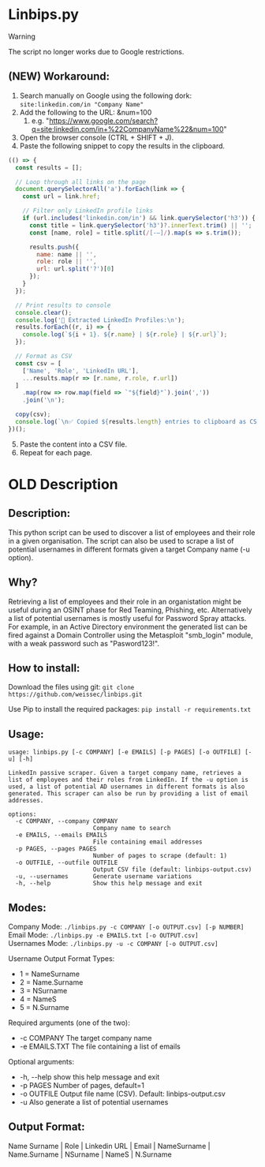 # Linbips.py
     
> [!WARNING]  
> The script no longer works due to Google restrictions.

## (NEW) Workaround:

1. Search manually on Google using the following dork: `site:linkedin.com/in "Company Name"` 
2. Add the following to the URL: &num=100  
     1. e.g. "https://www.google.com/search?q=site:linkedin.com/in+%22CompanyName%22&num=100" 
3. Open the browser console (CTRL + SHIFT + J). 
4. Paste the following snippet to copy the results in the clipboard. 

```javascript
(() => {
  const results = [];

  // Loop through all links on the page
  document.querySelectorAll('a').forEach(link => {
    const url = link.href;

    // Filter only LinkedIn profile links
    if (url.includes('linkedin.com/in') && link.querySelector('h3')) {
      const title = link.querySelector('h3')?.innerText.trim() || '';
      const [name, role] = title.split(/[-–]/).map(s => s.trim());

      results.push({
        name: name || '',
        role: role || '',
        url: url.split('?')[0]
      });
    }
  });

  // Print results to console
  console.clear();
  console.log('🔎 Extracted LinkedIn Profiles:\n');
  results.forEach((r, i) => {
    console.log(`${i + 1}. ${r.name} | ${r.role} | ${r.url}`);
  });

  // Format as CSV
  const csv = [
    ['Name', 'Role', 'LinkedIn URL'],
    ...results.map(r => [r.name, r.role, r.url])
  ]
    .map(row => row.map(field => `"${field}"`).join(','))
    .join('\n');

  copy(csv);
  console.log(`\n✅ Copied ${results.length} entries to clipboard as CSV.`);
})();

```

5. Paste the content into a CSV file.
6. Repeat for each page.

# OLD Description

## Description:
This python script can be used to discover a list of employees and their role in a given organisation.
The script can also be used to scrape a list of potential usernames in different formats given a target Company name (-u option).

Why?
------------------------
Retrieving a list of employees and their role in an organistation might be useful during an OSINT phase for Red Teaming, Phishing, etc.
Alternatively a list of potential usernames is mostly useful for Password Spray attacks.
For example, in an Active Directory environment the generated list can be fired against a Domain Controller using the Metasploit "smb_login" module, with a weak password such as "Pasword123!".

How to install:
-------------------------
Download the files using git:
`git clone https://github.com/weissec/linbips.git`

Use Pip to install the required packages:
`pip install -r requirements.txt`

Usage:
------------------------
```
usage: linbips.py [-c COMPANY] [-e EMAILS] [-p PAGES] [-o OUTFILE] [-u] [-h]

LinkedIn passive scraper. Given a target company name, retrieves a list of employees and their roles from LinkedIn. If the -u option is used, a list of potential AD usernames in different formats is also generated. This scraper can also be run by providing a list of email addresses.

options:
  -c COMPANY, --company COMPANY
                        Company name to search
  -e EMAILS, --emails EMAILS
                        File containing email addresses
  -p PAGES, --pages PAGES
                        Number of pages to scrape (default: 1)
  -o OUTFILE, --outfile OUTFILE
                        Output CSV file (default: linbips-output.csv)
  -u, --usernames       Generate username variations
  -h, --help            Show this help message and exit
```

Modes:
------------------------
Company Mode: `./linbips.py -c COMPANY [-o OUTPUT.csv] [-p NUMBER]`  
Email Mode: `./linbips.py -e EMAILS.txt [-o OUTPUT.csv]`  
Usernames Mode: `./linbips.py -u -c COMPANY [-o OUTPUT.csv]`

Username Output Format Types: 
* 1 = NameSurname
* 2 = Name.Surname
* 3 = NSurname
* 4 = NameS
* 5 = N.Surname

Required arguments (one of the two):
 * -c COMPANY  The target company name
 * -e EMAILS.TXT  The file containing a list of emails

Optional arguments:
 *  -h, --help  show this help message and exit
 *  -p PAGES    Number of pages, default=1
 *  -o OUTFILE  Output file name (CSV). Default: linbips-output.csv
 *  -u          Also generate a list of potential usernames

Output Format:
------------------------
Name Surname | Role | Linkedin URL | Email | NameSurname | Name.Surname | NSurname | NameS | N.Surname  
